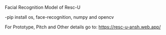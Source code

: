 Facial Recognition Model of Resc-U

-pip install os, face-recognition, numpy and opencv

For Prototype, Pitch and Other details go to: https://resc-u-ansh.web.app/
